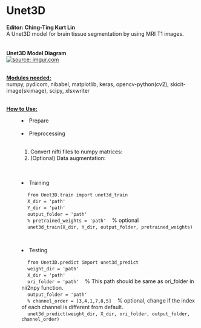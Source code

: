 # Unet3D
<strong>Editor: Ching-Ting Kurt Lin</strong>
<br>A Unet3D model for brain tissue segmentation by using MRI T1 images.<br><br>
<br><strong>Unet3D Model Diagram</strong><br>
<a href="https://imgur.com/juLtdhU"><img src="https://i.imgur.com/juLtdhU.png" title="source: imgur.com" /></a>

<br><strong><u>Modules needed:</u></strong><br>
numpy, pydicom, nibabel, matplotlib, keras, opencv-python(cv2), skicit-image(skimage), scipy, xlsxwriter

<br><strong><u>How to Use:</u></strong><br>
<menu><li>Prepare</li><br>
<li>Preprocessing</li><br>
  <ol><li>Convert nifti files to numpy matrices:</li>
  <li>(Optional) Data augmentation:</li></ol><br>
<br><li>Training</li>
<p>&nbsp;&nbsp;&nbsp;&nbsp;<code>from Unet3D.train import unet3d_train</code><br/>
&nbsp;&nbsp;&nbsp;&nbsp;<code>X_dir = 'path'</code><br/>
&nbsp;&nbsp;&nbsp;&nbsp;<code>Y_dir = 'path'</code><br/>
&nbsp;&nbsp;&nbsp;&nbsp;<code>output_folder = 'path'</code><br/>
&nbsp;&nbsp;&nbsp;&nbsp;<code>% pretrained_weights = 'path'</code>&nbsp;&nbsp;&nbsp;&nbsp;% optional<br/>
&nbsp;&nbsp;&nbsp;&nbsp;<code>unet3d_train(X_dir, Y_dir, output_folder, pretrained_weights)</code></p>
  
<br><li>Testing</li>
<p>&nbsp;&nbsp;&nbsp;&nbsp;<code>from Unet3D.predict import unet3d_predict</code><br/>
&nbsp;&nbsp;&nbsp;&nbsp;<code>weight_dir = 'path'</code><br/>
&nbsp;&nbsp;&nbsp;&nbsp;<code>X_dir = 'path'</code><br/>
&nbsp;&nbsp;&nbsp;&nbsp;<code>ori_folder = 'path'</code>&nbsp;&nbsp;&nbsp;&nbsp;% This path should be same as ori_folder in nii2npy function.<br/> 
&nbsp;&nbsp;&nbsp;&nbsp;<code>output_folder = 'path'</code><br/>
&nbsp;&nbsp;&nbsp;&nbsp;<code>% channel_order = [3,4,1,7,8,5]</code>&nbsp;&nbsp;&nbsp;&nbsp;% optional, change if the index of each channel is different from default.<br/>
&nbsp;&nbsp;&nbsp;&nbsp;<code>unet3d_predict(weight_dir, X_dir, ori_folder, output_folder, channel_order)</code></p></menu>
